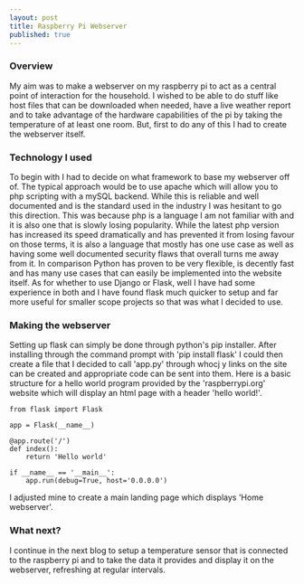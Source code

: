 ```yaml
---
layout: post
title: Raspberry Pi Webserver
published: true
---
```

### Overview
My aim was to make a webserver on my raspberry pi to act as a central point of interaction for the household. I wished to be able to do stuff like host files that can be downloaded when needed, have a live weather report and to take advantage of the hardware capabilities of the pi by taking the temperature of at least one room. But, first to do any of this I had to create the webserver itself.

### Technology I used
To begin with I had to decide on what framework to base my webserver off of. The typical approach would be to use apache which will allow you to php scripting with a mySQL backend. While this is reliable and well documented and is the standard used in the industry I was hesitant to go this direction. This was because php is a language I am not familiar with and it is also one that is slowly losing popularity. While the latest php version has increased its speed dramatically and has prevented it from losing favour on those terms, it is also a language that mostly has one use case as well as having some well documented security flaws that overall turns me away from it. In comparison Python has proven to be very flexible, is decently fast and has many use cases that can easily be implemented into the website itself. As for whether to use Django or Flask, well I have had some experience in both and I have found flask much quicker to setup and far more useful for smaller scope projects so that was what I decided to use.

### Making the webserver
Setting up flask can simply be done through python's pip installer. After installing through the command prompt with 'pip install flask' I could then create a file that I decided to call 'app.py' through whocj y links on the site can be created and appropriate code can be sent into them. Here is a basic structure for a hello world program provided by the 'raspberrypi.org' website which will display an html page with a header 'hello world!'.

```
from flask import Flask

app = Flask(__name__)

@app.route('/')
def index():
    return 'Hello world'

if __name__ == '__main__':
    app.run(debug=True, host='0.0.0.0')
```

I adjusted mine to create a main landing page which displays 'Home webserver'.

### What next?
I continue in the next blog to setup a temperature sensor that is connected to the raspberry pi and to take the data it provides and display it on the webserver, refreshing at regular intervals.
